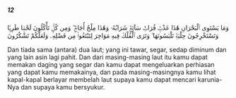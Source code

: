 ##### 12

<span class="ayah">وَمَا يَسْتَوِى ٱلْبَحْرَانِ هَٰذَا عَذْبٌۭ فُرَاتٌۭ سَآئِغٌۭ شَرَابُهُۥ وَهَٰذَا مِلْحٌ أُجَاجٌۭ ۖ وَمِن كُلٍّۢ تَأْكُلُونَ لَحْمًۭا طَرِيًّۭا وَتَسْتَخْرِجُونَ حِلْيَةًۭ تَلْبَسُونَهَا ۖ وَتَرَى ٱلْفُلْكَ فِيهِ مَوَاخِرَ لِتَبْتَغُوا۟ مِن فَضْلِهِۦ وَلَعَلَّكُمْ تَشْكُرُونَ</span>

<span class="ayah_translation">Dan tiada sama (antara) dua laut; yang ini tawar, segar, sedap diminum dan yang lain asin lagi pahit. Dan dari masing-masing laut itu kamu dapat memakan daging yang segar dan kamu dapat mengeluarkan perhiasan yang dapat kamu memakainya, dan pada masing-masingnya kamu lihat kapal-kapal berlayar membelah laut supaya kamu dapat mencari karunia-Nya dan supaya kamu bersyukur.</span>
